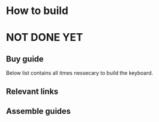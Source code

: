 # How to build 


# NOT DONE YET 


## Buy guide

Below list contains all itmes nessecary to build the keyboard.



## Relevant links 



## Assemble guides 



